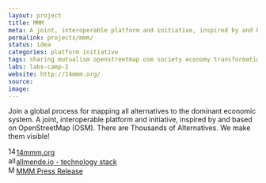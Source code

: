 ```yaml
---
layout: project
title: MMM
meta: A joint, interoperable platform and initiative, inspired by and based on OpenStreetMap
permalink: projects/mmm/
status: idea
categories: platform initiative
tags: sharing mutualism openstreetmap osm society economy transformation geocouch allmende-io
labs: labs-camp-2
website: http://14mmm.org/
source: 
image:
---
```


Join a global process for mapping all alternatives to the dominant economic system. A joint, interoperable platform and initiative, inspired by and based on OpenStreetMap (OSM). There are Thousands of Alternatives. We make them visible! 


<div class="field-item even" property=""><img typeof="foaf:Image" src="https://www.google.com/s2/favicons?domain=14mmm.org" alt="14mmm.org" height="16" width="16"><a href="http://14mmm.org" target="_blank" rel="nofollow">14mmm.org</a></div><div class="field-item odd" property=""><img typeof="foaf:Image" src="https://www.google.com/s2/favicons?domain=allmende.io" alt="allmende.io - technology stack" height="16" width="16"><a href="http://allmende.io" target="_blank" rel="nofollow">allmende.io - technology stack</a></div><div class="field-item even" property=""><img typeof="foaf:Image" src="https://www.google.com/s2/favicons?domain=text.allmende.io" alt="MMM Press Release" height="16" width="16"><a href="http://text.allmende.io/p/14mmm_Press_Release" target="_blank" rel="nofollow">MMM Press Release</a></div>